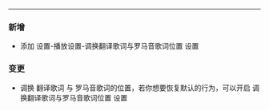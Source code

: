 
---

### 新增

- 添加 设置-播放设置-调换翻译歌词与罗马音歌词位置 设置

### 变更

- 调换 翻译歌词 与 罗马音歌词的位置，若你想要恢复默认的行为，可以开启 调换翻译歌词与罗马音歌词位置 设置
